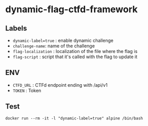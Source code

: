 # dynamic-flag-ctfd-framework

## Labels
* `dynamic-label=true` : enable dynamic challenge
* `challenge-name`: name of the challenge
* `flag-localization` : localization of the file where the flag is
* `flag-script` : script that it's called with the flag to update it

## ENV 
* `CTFD_URL` : CTFd endpoint ending with  /api/v1
* `TOKEN` : Token

## Test
```
docker run --rm -it -l "dynamic-label=true" alpine /bin/bash
```
